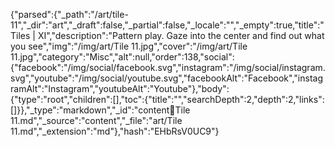 {"parsed":{"_path":"/art/tile-11","_dir":"art","_draft":false,"_partial":false,"_locale":"","_empty":true,"title":"Tiles | XI","description":"Pattern play. Gaze into the center and find out what you see","img":"/img/art/Tile 11.jpg","cover":"/img/art/Tile 11.jpg","category":"Misc","alt":null,"order":138,"social":{"facebook":"/img/social/facebook.svg","instagram":"/img/social/instagram.svg","youtube":"/img/social/youtube.svg","facebookAlt":"Facebook","instagramAlt":"Instagram","youtubeAlt":"Youtube"},"body":{"type":"root","children":[],"toc":{"title":"","searchDepth":2,"depth":2,"links":[]}},"_type":"markdown","_id":"content:art:Tile 11.md","_source":"content","_file":"art/Tile 11.md","_extension":"md"},"hash":"EHbRsV0UC9"}